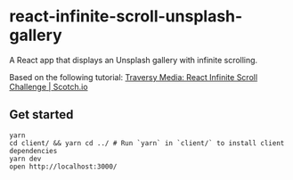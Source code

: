 # react-infinite-scroll-unsplash-gallery

A React app that displays an Unsplash gallery with infinite scrolling.

Based on the following tutorial: [Traversy Media: React Infinite Scroll Challenge | Scotch.io](https://www.youtube.com/watch?v=gk_6BKiy6X4)

## Get started

```
yarn
cd client/ && yarn cd ../ # Run `yarn` in `client/` to install client dependencies
yarn dev
open http://localhost:3000/
```
